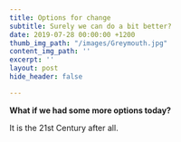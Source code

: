 ```yaml
---
title: Options for change
subtitle: Surely we can do a bit better?
date: 2019-07-28 00:00:00 +1200
thumb_img_path: "/images/Greymouth.jpg"
content_img_path: ''
excerpt: ''
layout: post
hide_header: false

---
```

**What if we had some more options today?**

It is the 21st Century after all.